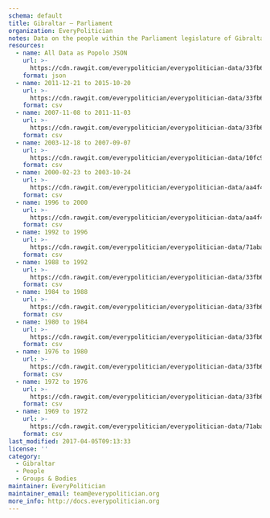 ```yaml
---
schema: default
title: Gibraltar — Parliament
organization: EveryPolitician
notes: Data on the people within the Parliament legislature of Gibraltar.
resources:
  - name: All Data as Popolo JSON
    url: >-
      https://cdn.rawgit.com/everypolitician/everypolitician-data/33fb6f53add9d6306b61ba14e9d2132f7c58b4af/data/Gibraltar/Parliament/ep-popolo-v1.0.json
    format: json
  - name: 2011-12-21 to 2015-10-20
    url: >-
      https://cdn.rawgit.com/everypolitician/everypolitician-data/33fb6f53add9d6306b61ba14e9d2132f7c58b4af/data/Gibraltar/Parliament/term-12.csv
    format: csv
  - name: 2007-11-08 to 2011-11-03
    url: >-
      https://cdn.rawgit.com/everypolitician/everypolitician-data/33fb6f53add9d6306b61ba14e9d2132f7c58b4af/data/Gibraltar/Parliament/term-11.csv
    format: csv
  - name: 2003-12-18 to 2007-09-07
    url: >-
      https://cdn.rawgit.com/everypolitician/everypolitician-data/10fc9ede77d8d8678503d0ce2d9d8b09267719f6/data/Gibraltar/Parliament/term-10.csv
    format: csv
  - name: 2000-02-23 to 2003-10-24
    url: >-
      https://cdn.rawgit.com/everypolitician/everypolitician-data/aa4f4219cf2b965df2452f1220135ccd70351703/data/Gibraltar/Parliament/term-9.csv
    format: csv
  - name: 1996 to 2000
    url: >-
      https://cdn.rawgit.com/everypolitician/everypolitician-data/aa4f4219cf2b965df2452f1220135ccd70351703/data/Gibraltar/Parliament/term-8.csv
    format: csv
  - name: 1992 to 1996
    url: >-
      https://cdn.rawgit.com/everypolitician/everypolitician-data/71abace9ffc383a917702572fad5d09f2951556e/data/Gibraltar/Parliament/term-7.csv
    format: csv
  - name: 1988 to 1992
    url: >-
      https://cdn.rawgit.com/everypolitician/everypolitician-data/33fb6f53add9d6306b61ba14e9d2132f7c58b4af/data/Gibraltar/Parliament/term-6.csv
    format: csv
  - name: 1984 to 1988
    url: >-
      https://cdn.rawgit.com/everypolitician/everypolitician-data/33fb6f53add9d6306b61ba14e9d2132f7c58b4af/data/Gibraltar/Parliament/term-5.csv
    format: csv
  - name: 1980 to 1984
    url: >-
      https://cdn.rawgit.com/everypolitician/everypolitician-data/33fb6f53add9d6306b61ba14e9d2132f7c58b4af/data/Gibraltar/Parliament/term-4.csv
    format: csv
  - name: 1976 to 1980
    url: >-
      https://cdn.rawgit.com/everypolitician/everypolitician-data/33fb6f53add9d6306b61ba14e9d2132f7c58b4af/data/Gibraltar/Parliament/term-3.csv
    format: csv
  - name: 1972 to 1976
    url: >-
      https://cdn.rawgit.com/everypolitician/everypolitician-data/33fb6f53add9d6306b61ba14e9d2132f7c58b4af/data/Gibraltar/Parliament/term-2.csv
    format: csv
  - name: 1969 to 1972
    url: >-
      https://cdn.rawgit.com/everypolitician/everypolitician-data/71abace9ffc383a917702572fad5d09f2951556e/data/Gibraltar/Parliament/term-1.csv
    format: csv
last_modified: 2017-04-05T09:13:33
license: ''
category:
  - Gibraltar
  - People
  - Groups & Bodies
maintainer: EveryPolitician
maintainer_email: team@everypolitician.org
more_info: http://docs.everypolitician.org
---
```

